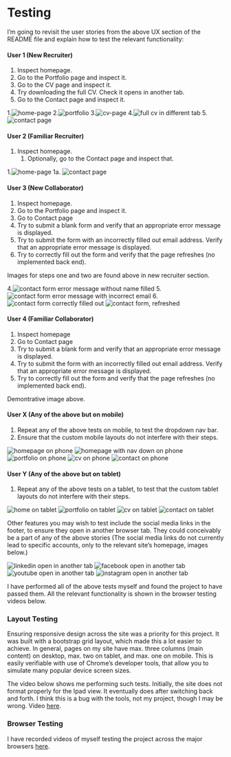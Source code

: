 # Testing

I’m going to revisit the user stories from the above UX section of the README file and explain how to test the relevant functionality:


#### User 1 (New Recruiter)



1. Inspect homepage.
2. Go to the Portfolio page and inspect it.
3. Go to the CV page and inspect it.
4. Try downloading the full CV. Check it opens in another tab. 
5. Go to the Contact page and inspect it.

1.![home-page](/assets/images/screenshots/homepage-desktop.png)
2.![portfolio](/assets/images/screenshots/portfolio-desktop.png)
3.![cv-page](/assets/images/screenshots/cv-desktop.png)
4.![full cv in different tab](/assets/images/screenshots/full-cv-difftab.png)
5.![contact page](/assets/images/screenshots/contact-form-desktop.png)

#### User 2 (Familiar Recruiter)



1. Inspect homepage.
    1. Optionally, go to the Contact page and inspect that. 

1.![home-page](/assets/images/screenshots/homepage-desktop.png)
1a. ![contact page](/assets/images/screenshots/contact-form-desktop.png)

#### User 3 (New Collaborator)



1. Inspect homepage.
2. Go to the Portfolio page and inspect it.
3. Go to Contact page 
4. Try to submit a blank form and verify that an appropriate error message is displayed.
5. Try to submit the form with an incorrectly filled out email address. Verify that an appropriate error message is displayed.
6. Try to correctly fill out the form and verify that the page refreshes (no implemented back end).

Images for steps one and two are found above in new recruiter section.

4.![contact form error message without name filled](/assets/images/screenshots/contact-form-test4.png)
5.![contact form error message with incorrect email](/assets/images/screenshots/contact-form-test3.png)
6.![contact form correctly filled out](/assets/images/screenshots/contact-form-test2.png)
![contact form, refreshed](/assets/images/screenshots/contact-form-test1.png)



#### User 4 (Familiar Collaborator)



1. Inspect homepage
2. Go to Contact page 
3. Try to submit a blank form and verify that an appropriate error message is displayed.
4. Try to submit the form with an incorrectly filled out email address. Verify that an appropriate error message is displayed.
5. Try to correctly fill out the form and verify that the page refreshes (no implemented back end).

Demontrative image above.


#### User X (Any of the above but on mobile)



1. Repeat any of the above tests on mobile, to test the dropdown nav bar.
2. Ensure that the custom mobile layouts do not interfere with their steps.

![homepage on phone](/assets/images/screenshots/home-phone.png)
![homepage with nav down on phone](/assets/images/screenshots/home-phone-navdown.png)
![portfolio on phone](/assets/images/screenshots/portfolio-phone.png)
![cv on phone](/assets/images/screenshots/cv-phone.png)
![contact on phone](/assets/images/screenshots/contact-phone.png)


#### User Y (Any of the above but on tablet)



1. Repeat any of the above tests on a tablet, to test that the custom tablet layouts do not interfere with their steps.

![home on tablet](/assets/images/screenshots/home-ipad.png)
![portfolio on tablet](/assets/images/screenshots/portfolio-ipad.png)
![cv on tablet](/assets/images/screenshots/cv-ipad.png)
![contact on tablet](/assets/images/screenshots/contact-ipad.png)

Other features you may wish to test include the social media links in the footer, to ensure they open in another browser tab. They could conceivably be a part of any of the above stories (The social media links do not currently lead to specific accounts, only to the relevant site’s homepage, images below.)

![linkedin open in another tab](/assets/images/screenshots/linkedin-difftab.png)
![facebook open in another tab](/assets/images/screenshots/facebook-difftab.png)
![youtube open in another tab](/assets/images/screenshots/youtube-difftab.png)
![instagram open in another tab](/assets/images/screenshots/insta-difftab.png)

I have performed all of the above tests myself and found the project to have passed them. All the relevant functionality is shown in the browser testing videos below.


### Layout Testing

Ensuring responsive design across the site was a priority for this project. It was built with a bootstrap grid layout, which made this a lot easier to achieve. In general, pages on my site have max. three columns (main content) on desktop, max. two on tablet, and max. one on mobile. This is easily verifiable with use of Chrome’s developer tools, that allow you to simulate many popular device screen sizes.

The video below shows me performing such tests. Initially, the site does not format properly for the Ipad view. It eventually does after switching back and forth. I think this is a bug with the tools, not my project, though I may be wrong. Video [here](https://drive.google.com/file/d/1o_SGNEhkik2xB9ml4PX64WMNdMZGpZm6/view?usp=sharing).


### Browser Testing

I have recorded videos of myself testing the project across the major browsers [here](https://drive.google.com/drive/folders/1sPbTz5k_ZzB2YQZ7lZIsBydtVCgzn0vK?usp=sharing). 
